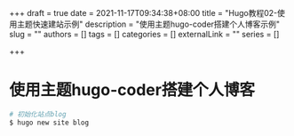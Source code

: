 +++
draft = true
date = 2021-11-17T09:34:38+08:00
title = "Hugo教程02-使用主题快速建站示例"
description = "使用主题hugo-coder搭建个人博客示例"
slug = ""
authors = []
tags = []
categories = []
externalLink = ""
series = []

+++



# 使用主题hugo-coder搭建个人博客

```bash
# 初始化站点blog
$ hugo new site blog

```

